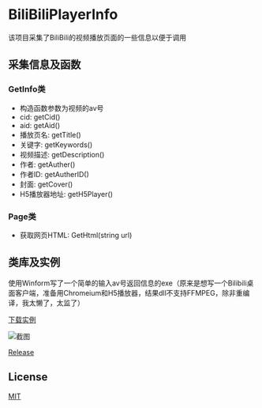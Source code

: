 # BiliBiliPlayerInfo
该项目采集了BiliBili的视频播放页面的一些信息以便于调用
## 采集信息及函数
### GetInfo类
* 构造函数参数为视频的av号
* cid: getCid()
* aid: getAid()
* 播放页名: getTitle()
* 关键字: getKeywords()
* 视频描述: getDescription()
* 作者: getAuther()
* 作者ID: getAutherID()
* 封面: getCover()
* H5播放器地址: getH5Player()

### Page类
* 获取网页HTML: GetHtml(string url)

## 类库及实例
使用Winform写了一个简单的输入av号返回信息的exe（原来是想写一个Bilibili桌面客户端，准备用Chromeium和H5播放器，结果dll不支持FFMPEG，除非重编译，我太懒了，太监了）

[下载实例](https://github.com/WWILLV/BiliBiliPlayerInfo/blob/master/example/BilibiliPlayerInfo_Winform.zip)

![截图](https://github.com/WWILLV/BiliBiliPlayerInfo/blob/master/example/pic.png)

[Release](https://github.com/WWILLV/BiliBiliPlayerInfo/releases)

## License
[MIT](https://github.com/WWILLV/BiliBiliPlayerInfo/blob/master/LICENSE)